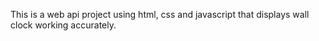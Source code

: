 This is a web api project using html, css and javascript that displays wall clock working accurately.
